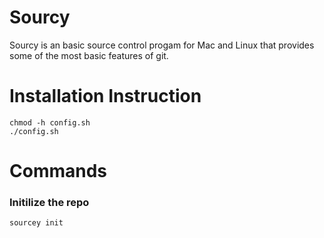 # Sourcy
Sourcy is an basic source control progam for Mac and Linux that provides some of the most basic features of git.
# Installation Instruction
```
chmod -h config.sh
./config.sh
```
# Commands
### Initilize the repo
```
sourcey init
```
